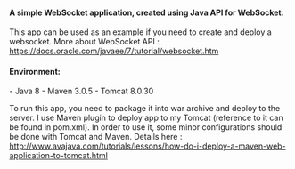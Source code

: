 <h4>A simple WebSocket application, created using Java API for WebSocket.</h4>

This app can be used as an example if you need to create and deploy a websocket.
More about WebSocket API : https://docs.oracle.com/javaee/7/tutorial/websocket.htm


<h4>Environment:</h4>
- Java 8
- Maven 3.0.5
- Tomcat 8.0.30

To run this app, you need to package it into war archive
and deploy to the server. I use Maven plugin to deploy
app to my Tomcat (reference to it can be found in pom.xml).
In order to use it, some minor configurations should be done
with Tomcat and Maven. Details here :
http://www.avajava.com/tutorials/lessons/how-do-i-deploy-a-maven-web-application-to-tomcat.html
